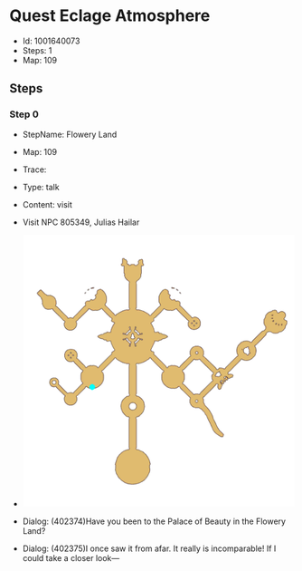 # Quest Eclage Atmosphere

- Id: 1001640073
- Steps: 1
- Map: 109

## Steps

### Step 0
- StepName:  Flowery Land
- Map:  109
- Trace:  
- Type:  talk
- Content:  visit
- Visit NPC 805349, Julias Hailar

- ![images/1001640073_0.png](images/1001640073_0.png)
- Dialog: (402374)Have you been to the Palace of Beauty in the Flowery Land?
- Dialog: (402375)I once saw it from afar. It really is incomparable! If I could take a closer look—


